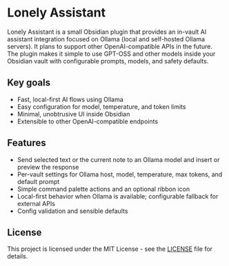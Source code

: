 # Lonely Assistant

Lonely Assistant is a small Obsidian plugin that provides an in-vault AI assistant integration focused on Ollama (local and self-hosted Ollama servers). It plans to support other OpenAI-compatible APIs in the future. The plugin makes it simple to use GPT-OSS and other models inside your Obsidian vault with configurable prompts, models, and safety defaults.

## Key goals

-   Fast, local-first AI flows using Ollama
-   Easy configuration for model, temperature, and token limits
-   Minimal, unobtrusive UI inside Obsidian
-   Extensible to other OpenAI-compatible endpoints

## Features

-   Send selected text or the current note to an Ollama model and insert or preview the response
-   Per-vault settings for Ollama host, model, temperature, max tokens, and default prompt
-   Simple command palette actions and an optional ribbon icon
-   Local-first behavior when Ollama is available; configurable fallback for external APIs
-   Config validation and sensible defaults

## License

This project is licensed under the MIT License - see the [LICENSE](LICENSE) file for details.
